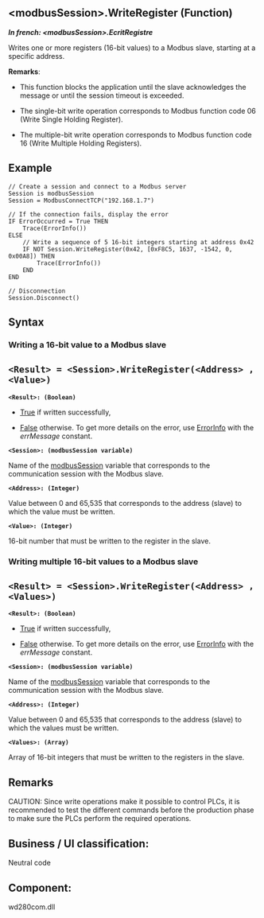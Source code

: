 


## &lt;modbusSession&gt;.WriteRegister (Function)

***In french: &lt;modbusSession&gt;.EcritRegistre***



<a name="XUse"></a>
<a name="Use"></a>
<a name="description"></a>
Writes one or more registers (16-bit values) to a Modbus slave, starting at a specific address.

**Remarks**: 

- This function blocks the application until the slave acknowledges the message or until the session timeout is exceeded. 

- The single-bit write operation corresponds to Modbus function code 06 (Write Single Holding Register). 

- The multiple-bit write operation corresponds to Modbus function code 16 (Write Multiple Holding Registers).



<a name="Example1"></a>
<a name="sample_code"></a>

## Example


```wl
// Create a session and connect to a Modbus server
Session is modbusSession
Session = ModbusConnectTCP("192.168.1.7")

// If the connection fails, display the error
IF ErrorOccurred = True THEN
	Trace(ErrorInfo())
ELSE
	// Write a sequence of 5 16-bit integers starting at address 0x42
	IF NOT Session.WriteRegister(0x42, [0xF8C5, 1637, -1542, 0, 0x00A8]) THEN
		Trace(ErrorInfo())	
	END
END

// Disconnection
Session.Disconnect()
```

<a name="XSYNTAX"></a>

## Syntax
<a name="SYNTAX1"></a>

### Writing a 16-bit value to a Modbus slave

`<Result> = <Session>.WriteRegister(<Address> , <Value>)`
---

**`<Result>: (Boolean)`**



- <u><u><u><u>True</u></u></u></u> if written successfully,

- <u><u><u><u>False</u></u></u></u> otherwise. To get more details on the error, use [ErrorInfo](../WDLang1/3013008.md) with the *errMessage* constant.




**`<Session>: (modbusSession variable)`**

Name of the [modbusSession](../WDLang3/1000025924.md) variable that corresponds to the communication session with the Modbus slave.

**`<Address>: (Integer)`**

Value between 0 and 65,535 that corresponds to the address (slave) to which the value must be written.

**`<Value>: (Integer)`**

16-bit number that must be written to the register in the slave.


<a name="SYNTAX2"></a>

### Writing multiple 16-bit values to a Modbus slave

`<Result> = <Session>.WriteRegister(<Address> , <Values>)`
---

**`<Result>: (Boolean)`**



- <u><u><u><u>True</u></u></u></u> if written successfully,

- <u><u><u><u>False</u></u></u></u> otherwise. To get more details on the error, use [ErrorInfo](../WDLang1/3013008.md) with the *errMessage* constant.




**`<Session>: (modbusSession variable)`**

Name of the [modbusSession](../WDLang3/1000025924.md) variable that corresponds to the communication session with the Modbus slave.

**`<Address>: (Integer)`**

Value between 0 and 65,535 that corresponds to the address (slave) to which the values must be written.

**`<Values>: (Array)`**

Array of 16-bit integers that must be written to the registers in the slave.



<a name="NOTE0"></a>
<a name="NOTE0_1"></a>

## Remarks
CAUTION: Since write operations make it possible to control PLCs, it is recommended to test the different commands before the production phase to make sure the PLCs perform the required operations.





<a name="XComponent"></a>

## Business / UI classification:
Neutral code
## Component:
wd280com.dll
